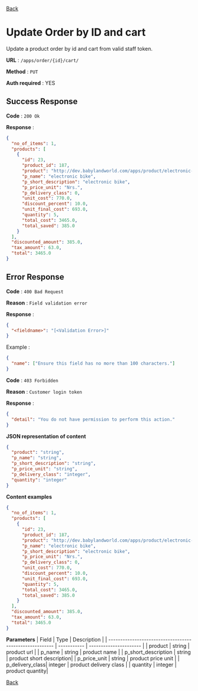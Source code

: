 [Back](../README.md)

# Update Order by ID and cart

Update a product order by id and cart from valid staff token.

**URL** : `/apps/order/{id}/cart/`

**Method** : `PUT`

**Auth required** : YES

## Success Response

**Code** : `200 Ok`

**Response** :

```json
{
  "no_of_items": 1,
  "products": [
    {
      "id": 23,
      "product_id": 187,
      "product": "http://dev.babylandworld.com/apps/product/electronic-bike/",
      "p_name": "electronic bike",
      "p_short_description": "electronic bike",
      "p_price_unit": "Nrs.",
      "p_delivery_class": 0,
      "unit_cost": 770.0,
      "discount_percent": 10.0,
      "unit_final_cost": 693.0,
      "quantity": 5,
      "total_cost": 3465.0,
      "total_saved": 385.0
    }
  ],
  "discounted_amount": 385.0,
  "tax_amount": 63.0,
  "total": 3465.0
}
```

## Error Response

**Code** : `400 Bad Request`

**Reason** : `Field validation error`

**Response** :

```json
{
  "<fieldname>": "[<Validation Error>]"
}
```

Example :

```json
{
  "name": ["Ensure this field has no more than 100 characters."]
}
```

**Code** : `403 Forbidden`

**Reason** : `Customer login token`

**Response** :

```json
{
  "detail": "You do not have permission to perform this action."
}
```

**JSON representation of content**

```json
{
  "product": "string",
  "p_name": "string",
  "p_short_description": "string",
  "p_price_unit": "string",
  "p_delivery_class": "integer",
  "quantity": "integer"
}
```

**Content examples**

```json
{
  "no_of_items": 1,
  "products": [
    {
      "id": 23,
      "product_id": 187,
      "product": "http://dev.babylandworld.com/apps/product/electronic-bike/",
      "p_name": "electronic bike",
      "p_short_description": "electronic bike",
      "p_price_unit": "Nrs.",
      "p_delivery_class": 0,
      "unit_cost": 770.0,
      "discount_percent": 10.0,
      "unit_final_cost": 693.0,
      "quantity": 5,
      "total_cost": 3465.0,
      "total_saved": 385.0
    }
  ],
  "discounted_amount": 385.0,
  "tax_amount": 63.0,
  "total": 3465.0
}
```

**Parameters**
| Field | Type | Description |
| ------------------------------------------------------- | ----------- | ---------------------- |
| product | string | product url |
| p_name | string | product name |
| p_short_description | string | product short description|
| p_price_unit | string | product price unit |
| p_delivery_class| integer | product delivery class |
| quantity | integer | product quantity|

[Back](../README.md)
